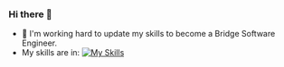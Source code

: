 ### Hi there 👋
- 🌱 I'm working hard to update my skills to become a Bridge Software Engineer.
- My skills are in: [![My Skills](https://skillicons.dev/icons?i=latex,nginx,js,html,rails,ruby,git,postgres,vscode,css,mysql,=light)](https://skillicons.dev)
